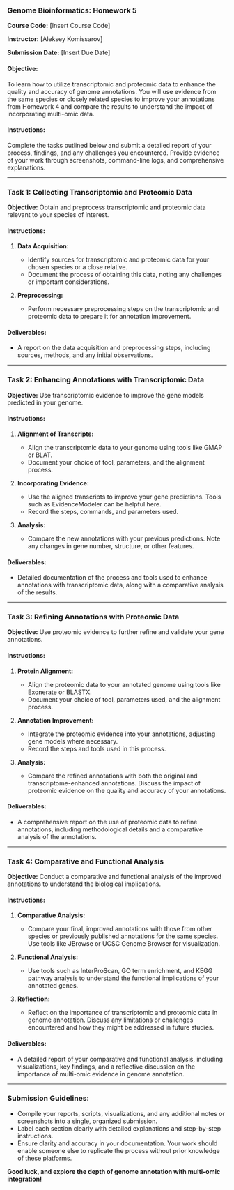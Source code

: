 ### Genome Bioinformatics: Homework 5

**Course Code:** [Insert Course Code]

**Instructor:** [Aleksey Komissarov]

**Submission Date:** [Insert Due Date]

#### Objective:
To learn how to utilize transcriptomic and proteomic data to enhance the quality and accuracy of genome annotations. You will use evidence from the same species or closely related species to improve your annotations from Homework 4 and compare the results to understand the impact of incorporating multi-omic data.

#### Instructions:
Complete the tasks outlined below and submit a detailed report of your process, findings, and any challenges you encountered. Provide evidence of your work through screenshots, command-line logs, and comprehensive explanations.

---

### Task 1: Collecting Transcriptomic and Proteomic Data
**Objective:** Obtain and preprocess transcriptomic and proteomic data relevant to your species of interest.

#### Instructions:

1. **Data Acquisition:**
   - Identify sources for transcriptomic and proteomic data for your chosen species or a close relative.
   - Document the process of obtaining this data, noting any challenges or important considerations.

2. **Preprocessing:**
   - Perform necessary preprocessing steps on the transcriptomic and proteomic data to prepare it for annotation improvement.

#### Deliverables:
- A report on the data acquisition and preprocessing steps, including sources, methods, and any initial observations.

---

### Task 2: Enhancing Annotations with Transcriptomic Data
**Objective:** Use transcriptomic evidence to improve the gene models predicted in your genome.

#### Instructions:

1. **Alignment of Transcripts:**
   - Align the transcriptomic data to your genome using tools like GMAP or BLAT.
   - Document your choice of tool, parameters, and the alignment process.

2. **Incorporating Evidence:**
   - Use the aligned transcripts to improve your gene predictions. Tools such as EvidenceModeler can be helpful here.
   - Record the steps, commands, and parameters used.

3. **Analysis:**
   - Compare the new annotations with your previous predictions. Note any changes in gene number, structure, or other features.

#### Deliverables:
- Detailed documentation of the process and tools used to enhance annotations with transcriptomic data, along with a comparative analysis of the results.

---

### Task 3: Refining Annotations with Proteomic Data
**Objective:** Use proteomic evidence to further refine and validate your gene annotations.

#### Instructions:

1. **Protein Alignment:**
   - Align the proteomic data to your annotated genome using tools like Exonerate or BLASTX.
   - Document your choice of tool, parameters used, and the alignment process.

2. **Annotation Improvement:**
   - Integrate the proteomic evidence into your annotations, adjusting gene models where necessary.
   - Record the steps and tools used in this process.

3. **Analysis:**
   - Compare the refined annotations with both the original and transcriptome-enhanced annotations. Discuss the impact of proteomic evidence on the quality and accuracy of your annotations.

#### Deliverables:
- A comprehensive report on the use of proteomic data to refine annotations, including methodological details and a comparative analysis of the annotations.

---

### Task 4: Comparative and Functional Analysis
**Objective:** Conduct a comparative and functional analysis of the improved annotations to understand the biological implications.

#### Instructions:

1. **Comparative Analysis:**
   - Compare your final, improved annotations with those from other species or previously published annotations for the same species. Use tools like JBrowse or UCSC Genome Browser for visualization.

2. **Functional Analysis:**
   - Use tools such as InterProScan, GO term enrichment, and KEGG pathway analysis to understand the functional implications of your annotated genes.

3. **Reflection:**
   - Reflect on the importance of transcriptomic and proteomic data in genome annotation. Discuss any limitations or challenges encountered and how they might be addressed in future studies.

#### Deliverables:
- A detailed report of your comparative and functional analysis, including visualizations, key findings, and a reflective discussion on the importance of multi-omic evidence in genome annotation.

---

### Submission Guidelines:
- Compile your reports, scripts, visualizations, and any additional notes or screenshots into a single, organized submission.
- Label each section clearly with detailed explanations and step-by-step instructions.
- Ensure clarity and accuracy in your documentation. Your work should enable someone else to replicate the process without prior knowledge of these platforms.

**Good luck, and explore the depth of genome annotation with multi-omic integration!**

